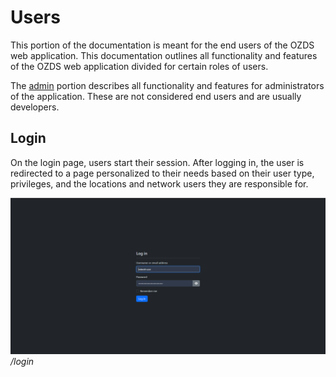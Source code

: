 # Users

<div style="display: none;">
  \page user Users

  <div>\subpage user-admin</div>
  <div>\subpage user-operator</div>
  <div>\subpage user-location</div>
  <div>\subpage user-network-user</div>
</div>

This portion of the documentation is meant for the end users of the OZDS web
application. This documentation outlines all functionality and features of the
OZDS web application divided for certain roles of users.

The [admin](docs/en/user/admin/index.md) portion describes all functionality and
features for administrators of the application. These are not considered end
users and are usually developers.

## Login

On the login page, users start their session. After logging in, the user is
redirected to a page personalized to their needs based on their user type,
privileges, and the locations and network users they are responsible for.

![Login](../assets/login.png) _/login_
